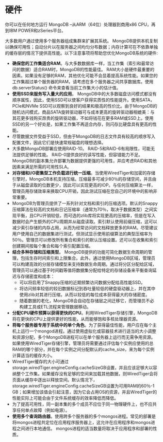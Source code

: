 # 硬件

你可以在任何地方运行 MongoDB –从ARM（64位）处理器到商用x86 CPU，再到IBM POWER和zSeries平台。

大多数用户通过使用多个服务器组成集群来扩展其系统。 MongoDB提供本机复制以确保可用性；自动分片以在服务器之间均匀分布数据；内存计算可在不依靠单独的缓存层的情况下提供高性能。以下注意事项将帮助您优化MongoDB系统的硬件:

  - **确保您的工作集适合RAM**。与大多数数据库一样，当工作集（索引和最常访问的数据）适合RAM时，MongoDB的性能最佳。 RAM大小是硬件最重要的因素。如果没有足够的RAM，其他优化可能不会显着提高系统性能。如果您的工作集超过单个服务器的RAM，请考虑在多个服务器之间共享数据库。使用db.serverStatus() 命令来查看当前工作集大小的估计值。
  - **使用SSD来服务写入量大的应用**。 MongoDB中的大多数磁盘访问模式都没有顺序属性，因此，使用SSD可以使客户获得实质性的性能提升。使用SATA，PCIe和NVMe SSD可以观察到良好的结果和极高的性价比。由于MongoDB的随机访问模式，商品SATA旋转驱动器可与成本更高的旋转驱动器相媲美：与其花更多钱购买昂贵的旋转驱动器，不如将钱花在更多RAM或SSD上。使用SSD的另一个好处是，如果工作集不再适合内存，则闪存比硬盘具有更高的性能。
  - 尽管数据文件受益于SSD，但由于MongoDB的日志文件具有较高的顺序写入配置文件，因此它们是快速常规磁盘的理想选择。
  - 大多数MongoDB部署应使用RAID-10。 RAID-5和RAID-6有局限性，可能无法提供足够的性能。 RAID-0提供良好的读写性能，但容错能力不足。 MongoDB的副本集允许部署为数据提供更强的可用性，并应考虑RAID和其他因素来满足所需的可用性SLA。
  - **对存储和I/O密集型工作负载进行统一压缩**。当使用WiredTiger和加密的存储引擎时，MongoDB本机支持压缩。压缩最多可减少80％的存储空间，并且由于从磁盘读取的位数更少，因此可以实现更高的IOP。与任何压缩算法一样，管理员用存储效率来换取CPU开销，因此测试压缩在您自己的环境中的影响非常重要。
  - MongoDB为管理员提供了一系列针对文档和索引的压缩选项。默认的Snappy压缩算法在较高的文档和日记压缩率（通常为70％，取决于数据类型）之间实现平衡，且CPU开销较低，而可选的zlib库将实现更高的压缩率，但是在写入数据时会产生额外的CPU周期并从磁盘读取。索引默认使用前缀压缩，这可以减少索引存储的内存占用，从而为经常访问的文档释放更多的RAM。尽管建议用户使用自己的数据集进行测试，但测试显示使用前缀算法的典型压缩率为50％。管理员可以修改所有集合和索引的默认压缩设置。还可以在收集和索引创建期间按每个集合和每个索引配置压缩。
  - **结合多种存储和压缩类型**。 MongoDB提供的功能可简化数据生命周期的管理，包括生存时间索引和上限集合。此外，通过使用MongoDB区域，管理员可以构建高效的分层存储模型来支持数据生命周期。通过将分区分配给区域，管理员可以通过基于时间戳等值将数据集分配给特定的存储设备来平衡查询延迟与存储密度和成本：
    - 可以将启用了Snappy压缩的近期频繁访问数据分配给高性能SSD。
    - 将访问频率较低的较旧数据标记到吞吐量较低的硬盘驱动器上，并在其中使用zlib对其进行压缩，从而以较低的每位成本获得最大的存储密度。
    - 随着数据的老化，MongoDB会自动在存储层之间迁移它，而管理员不必构建工具或ETL流程来管理数据移动。
  - **分配CPU硬件预算以获得更快的CPU**。利用WiredTiger存储引擎，MongoDB将在更快的CPU上提供更好的性能，从而能够饱和多核处理器资源。
  - **将每个服务器专用于系统中的单个角色**。为了获得最佳性能，用户应在每个主机上运行一个mongod进程。通过使用虚拟化或容器技术进行适当的大小调整和资源分配，多个MongoDB进程可以在单个服务器上运行而无需争用资源。如果使用WiredTiger存储引擎，管理员将需要通过评估每个实例应使用的总RAM的哪个部分，并在每个实例之间分配默认的cache_size，来为每个实例计算适当的缓存大小。
  - WiredTiger缓存的大小可通过storage.wiredTiger.engineConfig.cacheSizeGB设置，并且应该足够大以容纳整个工作集。如果缓存没有足够的空间来加载其他数据，则WiredTiger会将页面从缓存中逐出以释放空间。默认情况下，storage.wiredTiger.engineConfig.cacheSizeGB设置为可用RAM的60％-1 GB；如果增加该值会引起注意，因为它会占用OS的资源，并且WiredTiger的性能实际上可能会由于文件系统缓存的效率降低而降低。
  - 为了提高可用性，同一副本集的多个成员不应位于同一物理硬件上，也不应共享任何单点故障（例如电源）。
  - **使用多个查询路由器**。使用跨多个服务器的多个mongos进程。常见的部署是将mongos进程共定位在应用程序服务器上，这允许在应用程序和mongos进程之间进行本地通信。 mongos进程的适当数量将取决于应用程序和部署的性质。